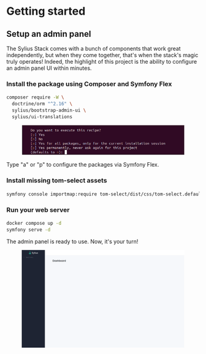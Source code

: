 # Getting started

## Setup an admin panel

The Sylius Stack comes with a bunch of components that work great independently, but when they come together, that's when the stack's magic truly operates! 
Indeed, the highlight of this project is the ability to configure an admin panel UI within minutes.

### Install the package using Composer and Symfony Flex

```bash
composer require -W \
  doctrine/orm "^2.16" \
  sylius/bootstrap-admin-ui \
  sylius/ui-translations
```

<div data-full-width="false">

<figure><img src=".gitbook/assets/recipes.png" alt="Flex recipes"></figure>

</div>

Type "a" or "p" to configure the packages via Symfony Flex.

### Install missing tom-select assets

```bash
symfony console importmap:require tom-select/dist/css/tom-select.default.cs
```

### Run your web server

```bash
docker compose up -d
symfony serve -d
```

The admin panel is ready to use.
Now, it's your turn!

<div data-full-width="false">

<figure><img src=".gitbook/assets/admin-dashboard.png" alt="Admin dashboard overview"></figure>

</div>
